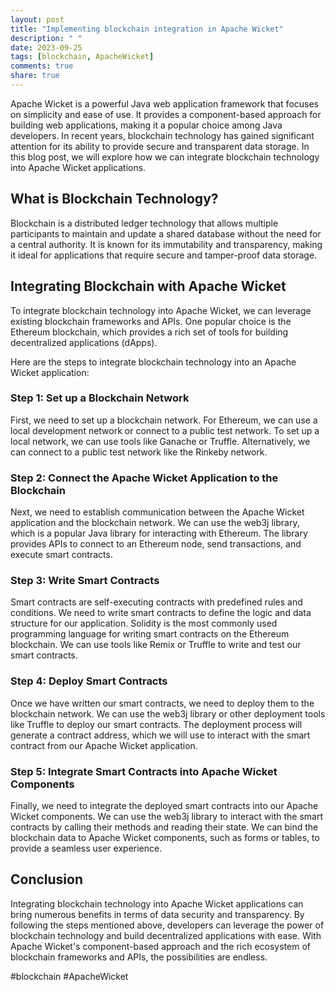 ```yaml
---
layout: post
title: "Implementing blockchain integration in Apache Wicket"
description: " "
date: 2023-09-25
tags: [blockchain, ApacheWicket]
comments: true
share: true
---
```


Apache Wicket is a powerful Java web application framework that focuses on simplicity and ease of use. It provides a component-based approach for building web applications, making it a popular choice among Java developers. In recent years, blockchain technology has gained significant attention for its ability to provide secure and transparent data storage. In this blog post, we will explore how we can integrate blockchain technology into Apache Wicket applications.

## What is Blockchain Technology?

Blockchain is a distributed ledger technology that allows multiple participants to maintain and update a shared database without the need for a central authority. It is known for its immutability and transparency, making it ideal for applications that require secure and tamper-proof data storage.

## Integrating Blockchain with Apache Wicket

To integrate blockchain technology into Apache Wicket, we can leverage existing blockchain frameworks and APIs. One popular choice is the Ethereum blockchain, which provides a rich set of tools for building decentralized applications (dApps).

Here are the steps to integrate blockchain technology into an Apache Wicket application:

### Step 1: Set up a Blockchain Network

First, we need to set up a blockchain network. For Ethereum, we can use a local development network or connect to a public test network. To set up a local network, we can use tools like Ganache or Truffle. Alternatively, we can connect to a public test network like the Rinkeby network.

### Step 2: Connect the Apache Wicket Application to the Blockchain

Next, we need to establish communication between the Apache Wicket application and the blockchain network. We can use the web3j library, which is a popular Java library for interacting with Ethereum. The library provides APIs to connect to an Ethereum node, send transactions, and execute smart contracts.

### Step 3: Write Smart Contracts

Smart contracts are self-executing contracts with predefined rules and conditions. We need to write smart contracts to define the logic and data structure for our application. Solidity is the most commonly used programming language for writing smart contracts on the Ethereum blockchain. We can use tools like Remix or Truffle to write and test our smart contracts.

### Step 4: Deploy Smart Contracts

Once we have written our smart contracts, we need to deploy them to the blockchain network. We can use the web3j library or other deployment tools like Truffle to deploy our smart contracts. The deployment process will generate a contract address, which we will use to interact with the smart contract from our Apache Wicket application.

### Step 5: Integrate Smart Contracts into Apache Wicket Components

Finally, we need to integrate the deployed smart contracts into our Apache Wicket components. We can use the web3j library to interact with the smart contracts by calling their methods and reading their state. We can bind the blockchain data to Apache Wicket components, such as forms or tables, to provide a seamless user experience.

## Conclusion

Integrating blockchain technology into Apache Wicket applications can bring numerous benefits in terms of data security and transparency. By following the steps mentioned above, developers can leverage the power of blockchain technology and build decentralized applications with ease. With Apache Wicket's component-based approach and the rich ecosystem of blockchain frameworks and APIs, the possibilities are endless.

#blockchain #ApacheWicket